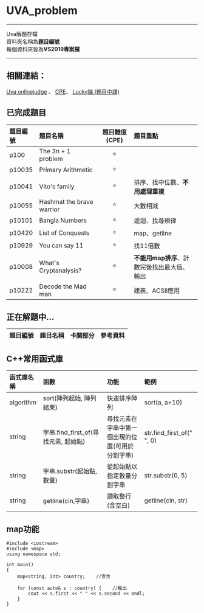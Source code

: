 # UVA_problem 

---  

 Uva解題存檔  
 資料夾名稱為**題目編號**  
 每個資料夾皆為**VS2019專案檔**  
 
---


## 相關連結：
[Uva onlinejudge](https://onlinejudge.org/) 、
[CPE](https://cpe.cse.nsysu.edu.tw/environment.php)、
[Lucky貓 (題目中譯)](http://web.kshs.kh.edu.tw/academy/luckycat/index.htm)

## 已完成題目
| 題目編號 | 題目名稱                  | 題目難度(CPE) | 題目重點                         |
|:-------- |:------------------------- |:-------------:|:-------------------------------- |
| p100     | The 3n + 1 problem        |    :star:     |                                  |
| p10035   | Primary Arithmetic        |    :star:     |                                  |
| p10041   | Vito's family             |    :star:     | 排序、找中位數、**不用處理重複** |
| p10055   | Hashmat the brave warrior |    :star:     | 大數相減                         |
| p10101   | Bangla Numbers            |    :star:     | 遞迴、找尋規律                   |
| p10420   | List of Conquests         |    :star:     | map、getline                     |
| p10929   | You can say 11            |    :star:     | 找11倍數                         |
| p10008   | What's Cryptanalysis?     |    :star:     | **不能用map排序**、計數完後找出最大值、輸出|
| p10222   | Decode the Mad man			|   :star:     | 建表、ACSII應用				|

## 正在解題中...
| 題目編號 | 題目名稱              | 卡關部分          |   參考資料  |
|:-------- |:--------------------- |:----------------- | :--- |


## C++常用函式庫
| 函式庫名稱 | 函數                                 | 功能                                             | 範例                      |
|:---------- |:------------------------------------ |:------------------------------------------------ |:------------------------- |
| algorithm  | sort(陣列起始, 陣列結束)             | 快速排序陣列                                     | sort(a, a+10)             |
| string     | 字串.find_first_of(尋找元素, 起始點) | 尋找元素在字串中第一個出現的位置(可用於分割字串) | str.find_first_of(" ", 0) |
| string     | 字串.substr(起始點, 數量)            | 從起始點以指定數量分割字串                       | str.substr(0, 5)          |
| string   | getline(cin,字串)                    | 讀取整行(含空白)                                 | getline(cin, str)         |

## map功能 
```cpp=
#include <iostream>
#include <map>
using namespace std;

int main()
{
	map<string, int> country;    //宣告
    
	for (const auto& s : country) {    //輸出
		cout << s.first << " " << s.second << endl;
	}
}

```
